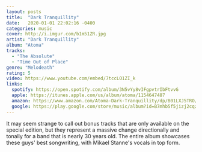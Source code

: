 ```yaml
---
layout: posts
title:  "Dark Tranquillity"
date:   2020-01-01 22:02:16 -0400
categories: music
cover: http://i.imgur.com/b1m51ZR.jpg
artist: "Dark Tranquillity"
album: "Atoma"
tracks:
  - "The Absolute"
  - "Time Out of Place"
genre: "Melodeath"
rating: 5
video: https://www.youtube.com/embed/7tccLO1ZI_k
links:
  spotify: https://open.spotify.com/album/3N5vYy8vIFgpvtrIbFtvvG
  apple: https://itunes.apple.com/us/album/atoma/1154647487
  amazon: https://www.amazon.com/Atoma-Dark-Tranquillity/dp/B01LXJ5TRO/ref=ice_ac_b_dpb
  google: https://play.google.com/store/music/album?id=B7mhb5f5jizj2cqz6qhdflgykg4&tid=song-Tmvhmgzzwpiyf7c6w3ksslelyf4&hl=en
---
```


It may seem strange to call out bonus tracks that are only available on the special edition, but they represent a massive change directionally and tonally for a band that is nearly 30 years old.  The entire album showcases these guys' best songwriting, with Mikael Stanne's vocals in top form.
